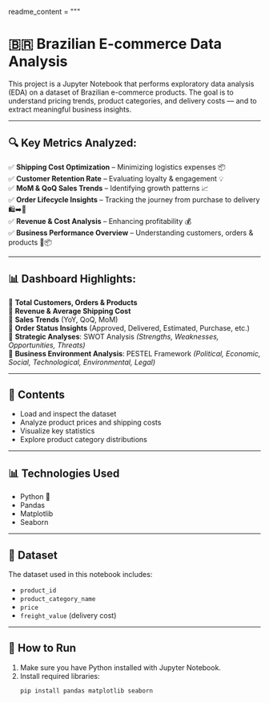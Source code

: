 readme_content = """
# 🇧🇷 Brazilian E-commerce Data Analysis

This project is a Jupyter Notebook that performs exploratory data analysis (EDA) on a dataset of Brazilian e-commerce products. The goal is to understand pricing trends, product categories, and delivery costs — and to extract meaningful business insights.

---

## 🔍 Key Metrics Analyzed:

✅ **Shipping Cost Optimization** – Minimizing logistics expenses 📦  
✅ **Customer Retention Rate** – Evaluating loyalty & engagement 💡  
✅ **MoM & QoQ Sales Trends** – Identifying growth patterns 📈  
✅ **Order Lifecycle Insights** – Tracking the journey from purchase to delivery 🛍️➡️🚚  
✅ **Revenue & Cost Analysis** – Enhancing profitability 💰  
✅ **Business Performance Overview** – Understanding customers, orders & products 👥📦  

---

## 📊 Dashboard Highlights:

📌 **Total Customers, Orders & Products**  
📌 **Revenue & Average Shipping Cost**  
📌 **Sales Trends** (YoY, QoQ, MoM)  
📌 **Order Status Insights** (Approved, Delivered, Estimated, Purchase, etc.)  
📌 **Strategic Analyses**: SWOT Analysis *(Strengths, Weaknesses, Opportunities, Threats)*  
📌 **Business Environment Analysis**: PESTEL Framework *(Political, Economic, Social, Technological, Environmental, Legal)*  

---

## 📁 Contents

- Load and inspect the dataset
- Analyze product prices and shipping costs
- Visualize key statistics
- Explore product category distributions

---

## 📊 Technologies Used

- Python 🐍  
- Pandas  
- Matplotlib  
- Seaborn  

---

## 📂 Dataset

The dataset used in this notebook includes:

- `product_id`
- `product_category_name`
- `price`
- `freight_value` (delivery cost)

---

## 🚀 How to Run

1. Make sure you have Python installed with Jupyter Notebook.
2. Install required libraries:
   ```bash
   pip install pandas matplotlib seaborn
